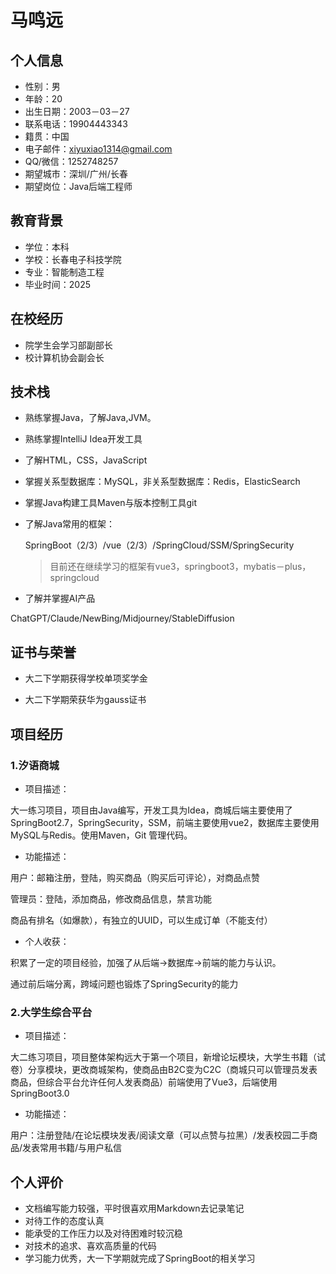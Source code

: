 # 马鸣远
## 个人信息

- 性别：男
- 年龄：20
- 出生日期：2003－03－27
- 联系电话：19904443343
- 籍贯：中国
- 电子邮件：xiyuxiao1314@gmail.com
- QQ/微信：1252748257
- 期望城市：深圳/广州/长春
- 期望岗位：Java后端工程师

## 教育背景

- 学位：本科
- 学校：长春电子科技学院
- 专业：智能制造工程
- 毕业时间：2025

## 在校经历

- 院学生会学习部副部长
- 校计算机协会副会长

## 技术栈

- 熟练掌握Java，了解Java,JVM。

- 熟练掌握IntelliJ Idea开发工具

- 了解HTML，CSS，JavaScript

- 掌握关系型数据库：MySQL，非关系型数据库：Redis，ElasticSearch

- 掌握Java构建工具Maven与版本控制工具git

- 了解Java常用的框架：

  SpringBoot（2/3）/vue（2/3）/SpringCloud/SSM/SpringSecurity

  > 目前还在继续学习的框架有vue3，springboot3，mybatis－plus，springcloud

- 了解并掌握AI产品

ChatGPT/Claude/NewBing/Midjourney/StableDiffusion

## 证书与荣誉

- 大二下学期获得学校单项奖学金

- 大二下学期荣获华为gauss证书

## 项目经历

### 1.汐语商城

- 项目描述：

大一练习项目，项目由Java编写，开发工具为Idea，商城后端主要使用了SpringBoot2.7，SpringSecurity，SSM，前端主要使用vue2，数据库主要使用MySQL与Redis。使用Maven，Git 管理代码。

- 功能描述：

用户：邮箱注册，登陆，购买商品（购买后可评论），对商品点赞

管理员：登陆，添加商品，修改商品信息，禁言功能

商品有排名（如爆款），有独立的UUID，可以生成订单（不能支付）

- 个人收获：

积累了一定的项目经验，加强了从后端→数据库→前端的能力与认识。

通过前后端分离，跨域问题也锻炼了SpringSecurity的能力

### 2.大学生综合平台

- 项目描述：

大二练习项目，项目整体架构远大于第一个项目，新增论坛模块，大学生书籍（试卷）分享模块，更改商城架构，使商品由B2C变为C2C（商城只可以管理员发表商品，但综合平台允许任何人发表商品）前端使用了Vue3，后端使用 SpringBoot3.0

- 功能描述：

用户：注册登陆/在论坛模块发表/阅读文章（可以点赞与拉黑）/发表校园二手商品/发表常用书籍/与用户私信

## 个人评价

- 文档编写能力较强，平时很喜欢用Markdown去记录笔记
- 对待工作的态度认真
- 能承受的工作压力以及对待困难时较沉稳
- 对技术的追求、喜欢高质量的代码
- 学习能力优秀，大一下学期就完成了SpringBoot的相关学习
